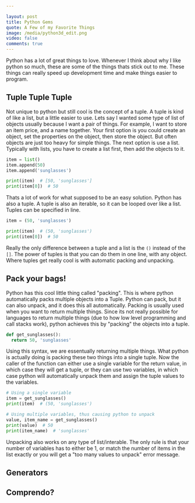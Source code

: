 ```yaml
---

layout: post
title: Python Gems
quote: A Few of my Favorite Things
image: /media/python3d_edit.png
video: false
comments: true
---
```


Python has a lot of great things to love. Whenever I think about why I like python so much, these are some of the things thats stick out to me.
These things can really speed up development time and make things easier to program. 

## Tuple Tuple Tuple

Not unique to python but still cool is the concept of a tuple. A tuple is kind of like a list, but a little easier to use. 
Lets say I wanted some type of list of objects usually because I want a pair of things. For example, I want to store an item price, and a name together.
Your first option is you could create an object, set the properties on the object, then store the object. But often objects are just too heavy for simple things.
The next option is use a list. Typically with lists, you have to create a list first, then add the objects to it.

```python
item = list()
item.append(50)
item.append('sunglasses')

print(item)  # [50, 'sunglasses']
print(item[0])  # 50
```

Thats a lot of work for what supposed to be an easy solution. Python has also a tuple. A tuple is also an iterable, so it can be looped over like a list.
Tuples can be specified in line.

```python
item = (50, 'sunglasses')

print(item)  # (50, 'sunglasses')
print(item[0])  # 50
```

Really the only difference between a tuple and a list is the `()` instead of the `[]`. The power of tuples is that you can do them in one line, with any object. 
Where tuples get really cool is with automatic packing and unpacking.
## Pack your bags!

Python has this cool little thing called "packing". This is where python automatically packs multiple objects into a Tuple. 
Python can pack, but it can also unpack, and it does this all automatically. Packing is usually used when you want to return multiple things.
Since its not really possible for languages to return multiple things (due to how low level programming and call stacks work), python 
achieves this by "packing" the objects into a tuple.

```python
def get_sunglasses():
  return 50, 'sunglasses'
```

Using this syntax, we are essentually returning multiple things. What python is actually doing is packing these two things into a single tuple.
Now the caller of the function can either use a single variable for the return value, in which case they will get a tuple, or they can 
use two variables, in which case python will automatically unpack them and assign the tuple values to the variables.

```python
# Using a single variable
item = get_sunglasses()
print(item)  # (50, 'sunglasses')

# Using multiple variables, thus causing python to unpack
value, item_name = get_sunglasses()
print(value)  # 50
print(item_name)  # 'sunglasses'
```

Unpacking also works on any type of list/interable. The only rule is that your number of variables has to either be 1, or match the number of items in the list exactly or you will get a "too many values to unpack" error message.


## Generators

## Comprendo?
